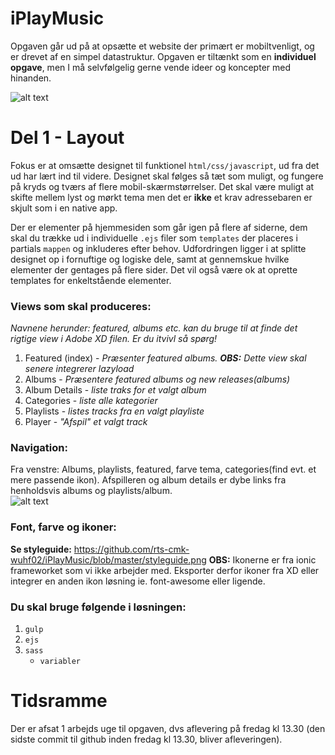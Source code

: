 # iPlayMusic

Opgaven går ud på at opsætte et website der primært er mobiltvenligt, og er drevet af en simpel datastruktur.
Opgaven er tiltænkt som en **individuel opgave**, men I må selvfølgelig gerne vende ideer og koncepter med hinanden.


![alt text](https://github.com/rts-cmk-wuhf02/iPlayMusic/blob/master/iplaymusic.png "iPlayMusic hero")

# Del 1 - Layout
Fokus er at omsætte designet til funktionel ```html/css/javascript```, ud fra det ud har lært ind til videre. Designet skal følges så tæt som muligt, og fungere på kryds og tværs af flere mobil-skærmstørrelser. Det skal være muligt at skifte mellem lyst og mørkt tema men det er **ikke** et krav adressebaren er skjult som i en native app.

Der er elementer på hjemmesiden som går igen på flere af siderne, dem skal du trække ud i individuelle ```.ejs``` filer som ```templates``` der placeres i partials ```mappen``` og inkluderes efter behov. Udfordringen ligger i at splitte designet op i fornuftige og logiske dele, samt at gennemskue hvilke elementer der gentages på flere sider. Det vil også være ok at oprette templates for enkeltstående elementer.



### Views som skal produceres: 
*Navnene herunder: featured, albums etc. kan du bruge til at finde det rigtige view i Adobe XD filen. Er du itvivl så spørg!*

1. Featured (index) - *Præsenter featured albums. **OBS:** Dette view skal senere integrerer lazyload*
2. Albums - *Præsentere featured albums og new releases(albums)*
3. Album Details - *liste traks for et valgt album*
4. Categories - *liste alle kategorier*
5. Playlists - *listes tracks fra en valgt playliste*
6. Player - *"Afspil" et valgt track*

### Navigation:
Fra venstre: Albums, playlists, featured, farve tema, categories(find evt. et mere passende ikon). 
Afspilleren og album details er dybe links fra henholdsvis albums og playlists/album.  
![alt text](https://github.com/rts-cmk-wuhf02/iPlayMusic/blob/master/navigation.png "navigation")

### Font, farve og ikoner:
**Se styleguide:** https://github.com/rts-cmk-wuhf02/iPlayMusic/blob/master/styleguide.png 
**OBS:** Ikonerne er fra ionic frameworket som vi ikke arbejder med. Eksporter derfor ikoner fra XD eller integrer en anden ikon løsning ie. font-awesome eller ligende.

### Du skal bruge følgende i løsningen:
1. ```gulp```
2. ```ejs``` 
3. ```sass```
      * ```variabler```

# Tidsramme
Der er afsat 1 arbejds uge til opgaven, dvs aflevering på fredag kl 13.30 (den sidste commit til github inden fredag kl 13.30, bliver afleveringen).
